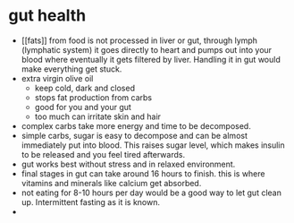 # gut health

 - [[fats]] from food is not processed in liver or gut, through lymph (lymphatic system) it goes directly to heart and pumps out into your blood where eventually it gets filtered by liver. Handling it in gut would make everything get stuck.
 - extra virgin olive oil
   - keep cold, dark and closed
   - stops fat production from carbs
   - good for you and your gut
   - too much can irritate skin and hair
 - complex carbs take more energy and time to be decomposed.
 - simple carbs, sugar is easy to decompose and can be almost immediately put into blood. This raises sugar level, which makes insulin to be released and you feel tired afterwards.
 - gut works best without stress and in relaxed environment.
 - final stages in gut can take around 16 hours to finish. this is where vitamins and minerals like calcium get absorbed. 
 - not eating for 8-10 hours per day would be a good way to let gut clean up. Intermittent fasting as it is known.
 - 